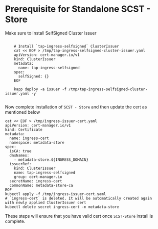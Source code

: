 
# Prerequisite for Standalone SCST - Store

Make sure to install SelfSigned Cluster Issuer

```console
    
    # Install `tap-ingress-selfsigned` ClusterIssuer
    cat << EOF > /tmp/tap-ingress-selfsigned-cluster-issuer.yaml
    apiVersion: cert-manager.io/v1
    kind: ClusterIssuer
    metadata:
      name: tap-ingress-selfsigned
    spec:
      selfSigned: {}
    EOF

    kapp deploy -a issuer -f /tmp/tap-ingress-selfsigned-cluster-issuer.yaml -y
    
```

Now complete installation of `SCST - Store` and then update the cert as mentioned below


```console
cat << EOF > /tmp/ingress-issuer-cert.yaml
apiVersion: cert-manager.io/v1
kind: Certificate
metadata:
  name: ingress-cert
  namespace: metadata-store
spec:
  isCA: true
  dnsNames:
    - metadata-store.${INGRESS_DOMAIN}
  issuerRef:
    kind: ClusterIssuer
    name: tap-ingress-selfsigned
    group: cert-manager.io
  secretName: ingress-cert
  commonName: metadata-store-ca
EOF
kubectl apply -f /tmp/ingress-issuer-cert.yaml
# `ingress-cert` is deleted. It will be automatically created again with newly applied ClusterIssuer cert
kubectl delete secret ingress-cert -n metadata-store
```

These steps will ensure that you have valid cert once `SCST-Store` install is complete.